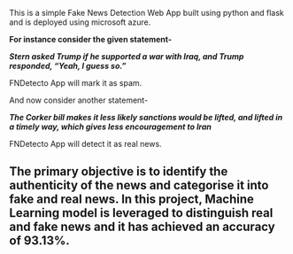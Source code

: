 This is a simple Fake News Detection Web App built using python and flask and is deployed using microsoft azure.

**For instance consider the given statement-**

***Stern asked Trump if he supported a war with Iraq, and Trump responded, “Yeah, I guess so.”***

FNDetecto App will mark it as spam.

And now consider another statement-

***The Corker bill makes it less likely sanctions would be lifted, and lifted in a timely way, which gives less encouragement to Iran***


FNDetecto App will detect it as real news.

## The primary objective is to identify the authenticity of the news and categorise it into fake and real news. In this project, Machine Learning model is leveraged to distinguish real and fake news and it has achieved an accuracy of 93.13%.
